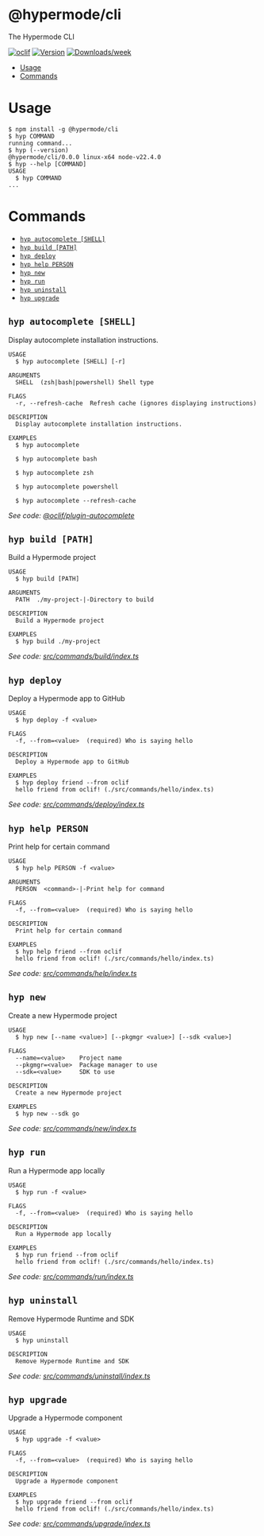 @hypermode/cli
=================

The Hypermode CLI


[![oclif](https://img.shields.io/badge/cli-oclif-brightgreen.svg)](https://oclif.io)
[![Version](https://img.shields.io/npm/v/@hypermode/cli.svg)](https://npmjs.org/package/@hypermode/cli)
[![Downloads/week](https://img.shields.io/npm/dw/@hypermode/cli.svg)](https://npmjs.org/package/@hypermode/cli)


<!-- toc -->
* [Usage](#usage)
* [Commands](#commands)
<!-- tocstop -->
# Usage
<!-- usage -->
```sh-session
$ npm install -g @hypermode/cli
$ hyp COMMAND
running command...
$ hyp (--version)
@hypermode/cli/0.0.0 linux-x64 node-v22.4.0
$ hyp --help [COMMAND]
USAGE
  $ hyp COMMAND
...
```
<!-- usagestop -->
# Commands
<!-- commands -->
* [`hyp autocomplete [SHELL]`](#hyp-autocomplete-shell)
* [`hyp build [PATH]`](#hyp-build-path)
* [`hyp deploy`](#hyp-deploy)
* [`hyp help PERSON`](#hyp-help-person)
* [`hyp new`](#hyp-new)
* [`hyp run`](#hyp-run)
* [`hyp uninstall`](#hyp-uninstall)
* [`hyp upgrade`](#hyp-upgrade)

## `hyp autocomplete [SHELL]`

Display autocomplete installation instructions.

```
USAGE
  $ hyp autocomplete [SHELL] [-r]

ARGUMENTS
  SHELL  (zsh|bash|powershell) Shell type

FLAGS
  -r, --refresh-cache  Refresh cache (ignores displaying instructions)

DESCRIPTION
  Display autocomplete installation instructions.

EXAMPLES
  $ hyp autocomplete

  $ hyp autocomplete bash

  $ hyp autocomplete zsh

  $ hyp autocomplete powershell

  $ hyp autocomplete --refresh-cache
```

_See code: [@oclif/plugin-autocomplete](https://github.com/oclif/plugin-autocomplete/blob/v3.2.4/src/commands/autocomplete/index.ts)_

## `hyp build [PATH]`

Build a Hypermode project

```
USAGE
  $ hyp build [PATH]

ARGUMENTS
  PATH  ./my-project-|-Directory to build

DESCRIPTION
  Build a Hypermode project

EXAMPLES
  $ hyp build ./my-project
```

_See code: [src/commands/build/index.ts](https://github.com/HypermodeAI/cli/blob/v0.0.0/src/commands/build/index.ts)_

## `hyp deploy`

Deploy a Hypermode app to GitHub

```
USAGE
  $ hyp deploy -f <value>

FLAGS
  -f, --from=<value>  (required) Who is saying hello

DESCRIPTION
  Deploy a Hypermode app to GitHub

EXAMPLES
  $ hyp deploy friend --from oclif
  hello friend from oclif! (./src/commands/hello/index.ts)
```

_See code: [src/commands/deploy/index.ts](https://github.com/HypermodeAI/cli/blob/v0.0.0/src/commands/deploy/index.ts)_

## `hyp help PERSON`

Print help for certain command

```
USAGE
  $ hyp help PERSON -f <value>

ARGUMENTS
  PERSON  <command>-|-Print help for command

FLAGS
  -f, --from=<value>  (required) Who is saying hello

DESCRIPTION
  Print help for certain command

EXAMPLES
  $ hyp help friend --from oclif
  hello friend from oclif! (./src/commands/hello/index.ts)
```

_See code: [src/commands/help/index.ts](https://github.com/HypermodeAI/cli/blob/v0.0.0/src/commands/help/index.ts)_

## `hyp new`

Create a new Hypermode project

```
USAGE
  $ hyp new [--name <value>] [--pkgmgr <value>] [--sdk <value>]

FLAGS
  --name=<value>    Project name
  --pkgmgr=<value>  Package manager to use
  --sdk=<value>     SDK to use

DESCRIPTION
  Create a new Hypermode project

EXAMPLES
  $ hyp new --sdk go
```

_See code: [src/commands/new/index.ts](https://github.com/HypermodeAI/cli/blob/v0.0.0/src/commands/new/index.ts)_

## `hyp run`

Run a Hypermode app locally

```
USAGE
  $ hyp run -f <value>

FLAGS
  -f, --from=<value>  (required) Who is saying hello

DESCRIPTION
  Run a Hypermode app locally

EXAMPLES
  $ hyp run friend --from oclif
  hello friend from oclif! (./src/commands/hello/index.ts)
```

_See code: [src/commands/run/index.ts](https://github.com/HypermodeAI/cli/blob/v0.0.0/src/commands/run/index.ts)_

## `hyp uninstall`

Remove Hypermode Runtime and SDK

```
USAGE
  $ hyp uninstall

DESCRIPTION
  Remove Hypermode Runtime and SDK
```

_See code: [src/commands/uninstall/index.ts](https://github.com/HypermodeAI/cli/blob/v0.0.0/src/commands/uninstall/index.ts)_

## `hyp upgrade`

Upgrade a Hypermode component

```
USAGE
  $ hyp upgrade -f <value>

FLAGS
  -f, --from=<value>  (required) Who is saying hello

DESCRIPTION
  Upgrade a Hypermode component

EXAMPLES
  $ hyp upgrade friend --from oclif
  hello friend from oclif! (./src/commands/hello/index.ts)
```

_See code: [src/commands/upgrade/index.ts](https://github.com/HypermodeAI/cli/blob/v0.0.0/src/commands/upgrade/index.ts)_
<!-- commandsstop -->
